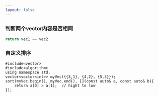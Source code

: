 ```yaml
---
layout: false
---
```




### 判断两个vector内容是否相同

```c++
return vec1 == vec2
```

### 自定义排序

```
#include<vector>
#include<algorithm>
using namespace std;
vector<vector<int>> myVec({{3,1}, {4,2}, {5,3}});
sort(myVec.begin(), myVec.end(), [](const auto& a, const auto& b){
	return a[0] > a[1];  // hight to low
});
```

